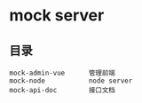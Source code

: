 # mock server

## 目录

```
mock-admin-vue      管理前端
mock-node           node server
mock-api-doc        接口文档
```

